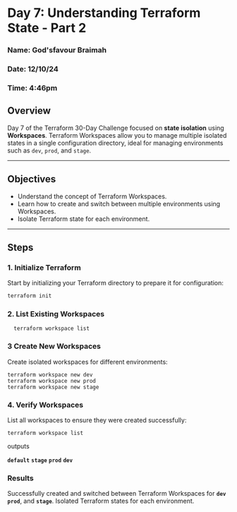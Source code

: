 # Day 7: Understanding Terraform State - Part 2
### Name: God'sfavour Braimah
### Date: 12/10/24
### Time: 4:46pm
## Overview
Day 7 of the Terraform 30-Day Challenge focused on **state isolation** using **Workspaces**. Terraform Workspaces allow you to manage multiple isolated states in a single configuration directory, ideal for managing environments such as `dev`, `prod`, and `stage`.

---

## Objectives
- Understand the concept of Terraform Workspaces.
- Learn how to create and switch between multiple environments using Workspaces.
- Isolate Terraform state for each environment.

---

## Steps

### 1. Initialize Terraform
Start by initializing your Terraform directory to prepare it for configuration:
```bash
terraform init
```
### 2. List Existing Workspaces
```
  terraform workspace list
```

### 3  Create New Workspaces
Create isolated workspaces for different environments:
```
terraform workspace new dev
terraform workspace new prod
terraform workspace new stage
```
### 4. Verify Workspaces
List all workspaces to ensure they were created successfully:
```
terraform workspace list
```
outputs

 **`default`**
 **`stage`**
 **`prod`**
 **`dev`**

### Results
Successfully created and switched between Terraform Workspaces for **`dev`** **`prod`**, and **`stage`**.
Isolated Terraform states for each environment.
